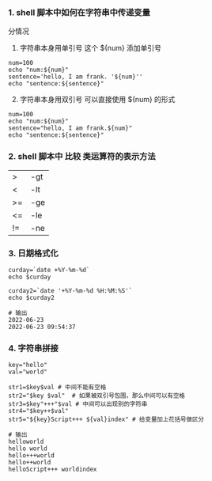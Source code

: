 ### 1. shell 脚本中如何在字符串中传递变量

分情况
1. 字符串本身用单引号
这个 ${num} 添加单引号
```shell
num=100
echo "num:${num}"
sentence='hello, I am frank. '${num}''
echo "sentence:${sentence}"
```

2. 字符串本身用双引号
可以直接使用 ${num} 的形式 
```shell
num=100
echo "num:${num}"
sentence="hello, I am frank.${num}"
echo "sentence:${sentence}"
```

### 2. shell 脚本中 比较 类运算符的表示方法

| | |
| -- | --  |
| >  | -gt |
| <  | -lt |
| >= | -ge |
| <= | -le |
| != | -ne |

### 3. 日期格式化

```shell
curday=`date +%Y-%m-%d`
echo $curday

curday2=`date '+%Y-%m-%d %H:%M:%S'`
echo $curday2

# 输出
2022-06-23
2022-06-23 09:54:37
```

### 4. 字符串拼接

```shell
key="hello"
val="world"

str1=$key$val # 中间不能有空格
str2="$key $val"  # 如果被双引号包围，那么中间可以有空格
str3=$key"+++"$val # 中间可以出现别的字符串
str4="$key++$val"
str5="${key}Script+++ ${val}index" # 给变量加上花括号做区分

# 输出
helloworld
hello world
hello+++world
hello++world
helloScript+++ worldindex
```

